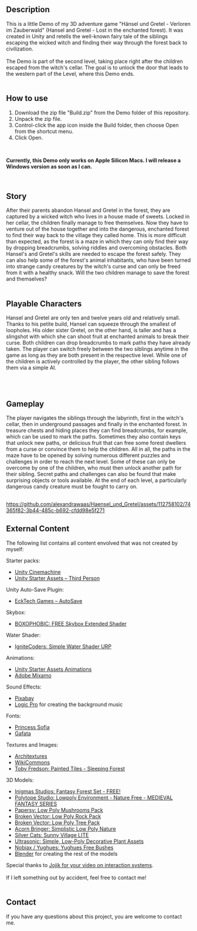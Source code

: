 ## Description

This is a little Demo of my 3D adventure game "Hänsel und Gretel - Verloren im Zauberwald" (Hansel and Gretel - Lost in the enchanted forest). It was created in Unity and retells the well-known fairy tale of the siblings escaping the wicked witch and finding their way through the forest back to civilization.
<br>
<br>
The Demo is part of the second level, taking place right after the children escaped from the witch's cellar. The goal is to unlock the door that leads to the western part of the Level, where this Demo ends.
<br>
<br>

## How to use

1. Download the zip file "Build.zip" from the Demo folder of this repository.
2. Unpack the zip file.
3. Control-click the app icon inside the Build folder, then choose Open from the shortcut menu.
4. Click Open.

<br>

**Currently, this Demo only works on Apple Silicon Macs. I will release a Windows version as soon as I can.**

<br>

## Story

After their parents abandon Hansel and Gretel in the forest, they are captured by a wicked witch who lives in a house made of sweets. Locked in her cellar, the children finally manage to free themselves. Now they have to venture out of the house together and into the dangerous, enchanted forest to find their way back to the village they called home. This is more difficult than expected, as the forest is a maze in which they can only find their way by dropping breadcrumbs, solving riddles and overcoming obstacles. Both Hansel's and Gretel's skills are needed to escape the forest safely. They can also help some of the forest's animal inhabitants, who have been turned into strange candy creatures by the witch's curse and can only be freed from it with a healthy snack. Will the two children manage to save the forest and themselves?
<br>
<br>

## Playable Characters

Hansel and Gretel are only ten and twelve years old and relatively small. Thanks to his petite build, Hansel can squeeze through the smallest of loopholes. His older sister Gretel, on the other hand, is taller and has a slingshot with which she can shoot fruit at enchanted animals to break their curse. Both children can drop breadcrumbs to mark paths they have already taken. The player can switch freely between the two siblings anytime in the game as long as they are both present in the respective level. While one of the children is actively controlled by the player, the other sibling follows them via a simple AI.

<br>
<br>

## Gameplay

The player navigates the siblings through the labyrinth, first in the witch's cellar, then in underground passages and finally in the enchanted forest. In treasure chests and hiding places they can find breadcrumbs, for example, which can be used to mark the paths. Sometimes they also contain keys that unlock new paths, or delicious fruit that can free some forest dwellers from a curse or convince them to help the children. All in all, the paths in the maze have to be opened by solving numerous different puzzles and challenges in order to reach the next level. Some of these can only be overcome by one of the children, who must then unlock another path for their sibling. Secret paths and challenges can also be found that make surprising objects or tools available. At the end of each level, a particularly dangerous candy creature must be fought to carry on.
<br>
<br>


https://github.com/alexandrawaas/Haensel_und_Gretel/assets/112758102/74365f82-3b44-485c-b692-cfdd98e5f271



## External Content

The following list contains all content envolved that was not created by myself:

Starter packs:
- [Unity Cinemachine](https://unity.com/de/unity/features/editor/art-and-design/cinemachine)
- [Unity Starter Assets – Third Person](https://assetstore.unity.com/packages/essentials/starter-assets-thirdperson-updates-in-new-charactercontroller-pa-196526)
  
Unity Auto-Save Plugin:
- [EckTech Games – AutoSave](https://assetstore.unity.com/packages/tools/utilities/autosave-43605)

Skybox:
- [BOXOPHOBIC: FREE Skybox Extended Shader](https://assetstore.unity.com/packages/p/free-skybox-extended-shader-107400)

Water Shader:
- [IgniteCoders: Simple Water Shader URP](https://assetstore.unity.com/packages/2d/textures-materials/water/simple-wa-ter-shader-urp-191449)

Animations:
- [Unity Starter Assets Animations](https://assetstore.unity.com/packages/essentials/starter-assets-thirdperson-updates-in-new-charactercontroller-pa-196526)
- [Adobe Mixamo](https://www.mixamo.com/#/)

Sound Effects:
- [Pixabay](https://pixabay.com/sound-effects/)
- [Logic Pro](https://www.apple.com/de/logic-pro/) for creating the background music

Fonts:
- [Princess Sofia](https://fonts.google.com/specimen/Princess+Sofia?classification=Handwriting)
- [Gafata](https://fonts.google.com/specimen/Gafata?query=gafata)

Textures and Images:
- [Architextures](https://architextures.org/textures/2935)
- [WikiCommons](https://commons.wikimedia.org/wiki/File:Game-icons.net_Crosshair.png#/me-dia/File:Game-icons.net_Crosshair.png)
- [Toby Fredson: Painted Tiles - Sleeping Forest](https://assetstore.unity.com/packages/2d/textures-materials/painted-tiles-sleeping-forest-49170)

3D Models:
- [Inigmas Studios: Fantasy Forest Set - FREE!](https://assetstore.unity.com/packages/3d/environments/fantasy/fantasy-forest-set-free-70568)
- [Polytope Studio: Lowpoly Environment - Nature Free - MEDIEVAL FANTASY SERIES](https://assetstore.unity.com/packages/3d/environments/lowpoly-environment-nature-free-medieval-fantasy-series-187052)
- [Papersy: Low Poly Mushrooms Pack](https://assetstore.unity.com/packages/3d/vegetation/low-poly-mushrooms-pack-205460)
- [Broken Vector: Low Poly Rock Pack](https://assetstore.unity.com/packages/3d/environments/low-poly-rock-pack-57874)
- [Broken Vector: Low Poly Tree Pack](https://assetstore.unity.com/packages/3d/vegetation/trees/low-poly-tree-pack-57866)
- [Acorn Bringer: Simplistic Low Poly Nature](https://assetstore.unity.com/packages/3d/environments/simplistic-low-poly-na-ture-93894)
- [Silver Cats: Sunny Village LITE](https://assetstore.unity.com/packages/3d/environments/sunny-village-lite-85199)
- [Ultrasonic: Simple, Low-Poly Decorative Plant Assets](https://assetstore.unity.com/packages/3d/vegetation/simple-low-poly-decora-tive-plant-assets-252714)
- [Nobiax / Yughues: Yughues Free Bushes](https://assetstore.unity.com/packages/3d/vegetation/plants/yughues-free-bushes-13168)
- [Blender](https://www.blender.org/) for creating the rest of the models

Special thanks to [Jojik for your video on interaction systems](https://www.youtube.com/watch?v=6DyHULHqbP8). 
<br>
<br>
If I left something out by accident, feel free to contact me!
<br>
<br>

## Contact

If you have any questions about this project, you are welcome to contact me.



